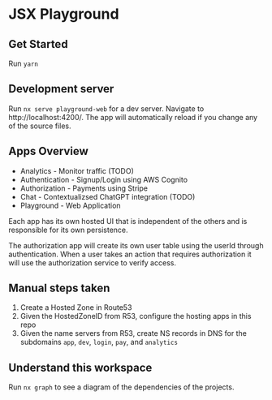 # JSX Playground

## Get Started

Run `yarn`

## Development server

Run `nx serve playground-web` for a dev server. Navigate to http://localhost:4200/. The app will automatically reload if you change any of the source files.

## Apps Overview

- Analytics - Monitor traffic (TODO)
- Authentication - Signup/Login using AWS Cognito
- Authorization - Payments using Stripe
- Chat - Contextualizsed ChatGPT integration (TODO)
- Playground - Web Application

Each app has its own hosted UI that is independent of the others and is responsible for its own persistence.

The authorization app will create its own user table using the userId through authentication. When a user takes an action that requires authorization it will use the authorization service to verify access.

## Manual steps taken

1. Create a Hosted Zone in Route53
2. Given the HostedZoneID from R53, configure the hosting apps in this repo
3. Given the name servers from R53, create NS records in DNS for the subdomains `app`, `dev`, `login`, `pay`, and `analytics`

## Understand this workspace

Run `nx graph` to see a diagram of the dependencies of the projects.
